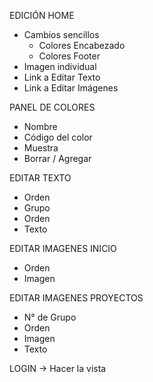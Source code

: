EDICIÓN HOME
- Cambios sencillos
	- Colores Encabezado
	- Colores Footer
- Imagen individual
- Link a Editar Texto
- Link a Editar Imágenes

PANEL DE COLORES
- Nombre
- Código del color
- Muestra
- Borrar / Agregar

EDITAR TEXTO
- Orden
- Grupo
- Orden
- Texto

EDITAR IMAGENES INICIO
- Orden
- Imagen

EDITAR IMAGENES PROYECTOS
- N° de Grupo
- Orden
- Imagen
- Texto

LOGIN -> Hacer la vista
